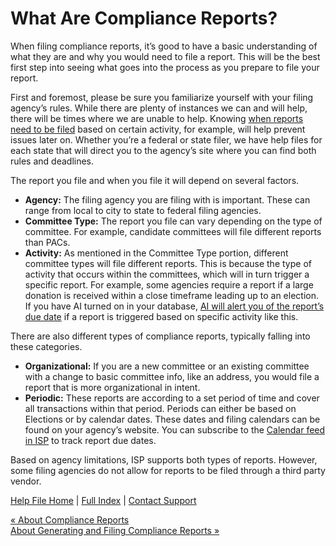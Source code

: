  What Are Compliance Reports?
==========

When filing compliance reports, it’s good to have a basic understanding of what they are and why you would need to file a report. This will be the best first step into seeing what goes into the process as you prepare to file your report.

First and foremost, please be sure you familiarize yourself with your filing agency’s rules. While there are plenty of instances we can and will help, there will be times where we are unable to help. Knowing [when reports need to be filed](https://ispolitical.com/how-do-i-find-out-my-states-filing-dates/) based on certain activity, for example, will help prevent issues later on. Whether you’re a federal or state filer, we have help files for each state that will direct you to the agency’s site where you can find both rules and deadlines.

The report you file and when you file it will depend on several factors.

* **Agency:** The filing agency you are filing with is important. These can range from local to city to state to federal filing agencies.
* **Committee Type:** The report you file can vary depending on the type of committee. For example, candidate committees will file different reports than PACs.
* **Activity:** As mentioned in the Committee Type portion, different committee types will file different reports. This is because the type of activity that occurs within the committees, which will in turn trigger a specific report. For example, some agencies require a report if a large donation is received within a close timeframe leading up to an election. If you have AI turned on in your database, [AI will alert you of the report’s due date](https://ispolitical.com/Can-AI-Remind-ME-About-Report-Filings/) if a report is triggered based on specific activity like this.

There are also different types of compliance reports, typically falling into these categories.

* **Organizational:** If you are a new committee or an existing committee with a change to basic committee info, like an address, you would file a report that is more organizational in intent.
* **Periodic:** These reports are according to a set period of time and cover all transactions within that period. Periods can either be based on Elections or by calendar dates. These dates and filing calendars can be found on your agency’s website. You can subscribe to the [Calendar feed in ISP](https://ispolitical.com/what-are-calendar-feeds/) to track report due dates.

Based on agency limitations, ISP supports both types of reports. However, some filing agencies do not allow for reports to be filed through a third party vendor.

[Help File Home](/help/) | [Full Index](/Help-File-Directory/) | [Contact Support](mailto:support@ISPolitical.com)

[« About Compliance Reports](/About-Compliance-Reports)  
[About Generating and Filing Compliance Reports »](/About-Generating-and-Filing-Compliance-Reports)